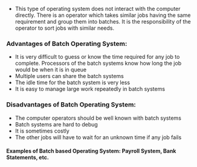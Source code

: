+ This type of operating system does not interact with the computer directly. There is an operator which takes similar jobs having the same requirement and group them into batches. It is the responsibility of the operator to sort jobs with similar needs.

### Advantages of Batch Operating System:

+ It is very difficult to guess or know the time required for any job to complete. Processors of the batch systems know how long the job would be when it is in queue
+ Multiple users can share the batch systems
+ The idle time for the batch system is very less
+ It is easy to manage large work repeatedly in batch systems

### Disadvantages of Batch Operating System:

+ The computer operators should be well known with batch systems
+ Batch systems are hard to debug
+ It is sometimes costly
+ The other jobs will have to wait for an unknown time if any job fails

#### Examples of Batch based Operating System: **Payroll System, Bank Statements, etc.**
